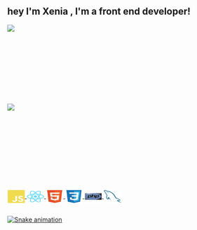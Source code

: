 ## hey I'm Xenia , I'm a front end developer! 
<div align="center">
  <a href="https://github.com/xeniaalex3">
  <img align="center" style="display:flex" height="180em"  src="https://github-readme-stats.vercel.app/api?username=xeniaalex3&show_icons=true&theme=dracula&include_all_commits=true&count_private=true"/>
  <img align="center"  style="display:flex" height="180em" src="https://github-readme-stats.vercel.app/api/top-langs/?username=xeniaalex3&layout=compact&langs_count=7&theme=dracula"/>
</div>
  
  
<div style="display: inline_block"><br>
  <img align="center" alt="xenia-Js" height="30" width="40" src="https://raw.githubusercontent.com/devicons/devicon/master/icons/javascript/javascript-plain.svg">
  <img align="center" alt="xenia-React" height="30" width="40" src="https://raw.githubusercontent.com/devicons/devicon/master/icons/react/react-original.svg">
  <img align="center" alt="xenia-HTML" height="30" width="40" src="https://raw.githubusercontent.com/devicons/devicon/master/icons/html5/html5-original.svg">
  <img align="center" alt="xenia-CSS" height="30" width="40" src="https://raw.githubusercontent.com/devicons/devicon/master/icons/css3/css3-original.svg">
  <img align="center" alt="xenia-Python" height="30" width="40" src="https://raw.githubusercontent.com/devicons/devicon/master/icons/php/php-original.svg">
  <img align="center" alt="xenia-Csharp" height="30" width="40" src="https://raw.githubusercontent.com/devicons/devicon/master/icons/mysql/mysql-original.svg">

</div>
  
  ##
  
  <div> 

  ![Snake animation](https://github.com/xeniaalex3/xeniaalex3/blob/output/github-contribution-grid-snake.svg)
 
</div>


